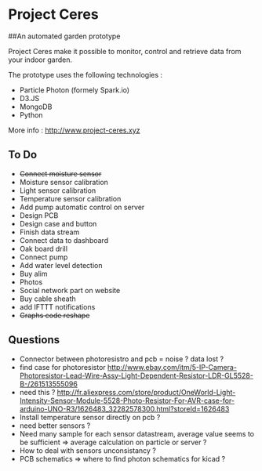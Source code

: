 # Project Ceres

##An automated garden prototype

Project Ceres make it possible to monitor, control and retrieve data from your indoor garden.

The prototype uses the following technologies :
* Particle Photon (formely Spark.io)
* D3.JS
* MongoDB
* Python

More info : http://www.project-ceres.xyz

## To Do
* ~~Connect moisture sensor~~
* Moisture sensor calibration
* Light sensor calibration
* Temperature sensor calibration
* Add pump automatic control on server
* Design PCB
* Design case and button
* Finish data stream
* Connect data to dashboard
* Oak board drill
* Connect pump
* Add water level detection
* Buy alim
* Photos
* Social network part on website
* Buy cable sheath
* add IFTTT notifications
* ~~Graphs code reshape~~

## Questions
* Connector between photoresistro and pcb = noise ? data lost ?
* find case for photoresistor http://www.ebay.com/itm/5-IP-Camera-Photoresistor-Lead-Wire-Assy-Light-Dependent-Resistor-LDR-GL5528-B-/261513555096
* need this ? http://fr.aliexpress.com/store/product/OneWorld-Light-Intensity-Sensor-Module-5528-Photo-Resistor-For-AVR-case-for-arduino-UNO-R3/1626483_32282578300.html?storeId=1626483
* Install temperature sensor directly on pcb ?
* need better sensors ?
* Need many sample for each sensor datastream, average value seems to be sufficient => average calculation on particle or server ?
* How to deal with sensors unconsistancy ?
* PCB schematics => where to find photon schematics for kicad ?

